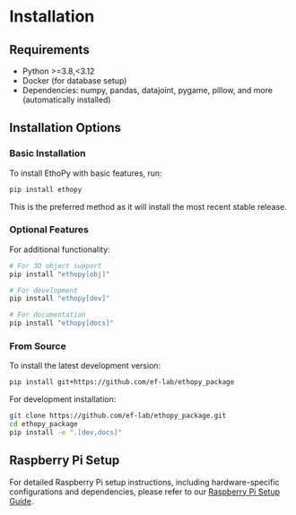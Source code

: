 # Installation

## Requirements

- Python >=3.8,<3.12
- Docker (for database setup)
- Dependencies: numpy, pandas, datajoint, pygame, pillow, and more (automatically installed)

## Installation Options

### Basic Installation

To install EthoPy with basic features, run:

```bash
pip install ethopy
```

This is the preferred method as it will install the most recent stable release.

### Optional Features

For additional functionality:

```bash
# For 3D object support
pip install "ethopy[obj]"

# For development
pip install "ethopy[dev]"

# For documentation
pip install "ethopy[docs]"
```

### From Source

To install the latest development version:

```bash
pip install git+https://github.com/ef-lab/ethopy_package
```

For development installation:

```bash
git clone https://github.com/ef-lab/ethopy_package.git
cd ethopy_package
pip install -e ".[dev,docs]"
```

## Raspberry Pi Setup

For detailed Raspberry Pi setup instructions, including hardware-specific configurations and dependencies, please refer to our [Raspberry Pi Setup Guide](raspberry_pi.md).
